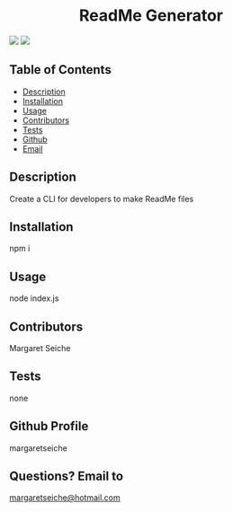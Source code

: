 
<!--THIS TEXT WILL NOT APPEAR IN BROWSER WHEN README IS DISPLAYED.  
This file was generated when the user answered questions in the CLI (Command Line Interface).-->
                                   
<h1 align="center">ReadMe Generator</h1>

<!-- PROJECT BADGES -->
![](https://img.shields.io/badge/Number%20of%20Contributors-1-blue)
![](https://img.shields.io/badge/License-MIT-red)

## Table of Contents
* [Description](#Description)
* [Installation](#Installation)
* [Usage](#Usage)
* [Contributors](#Contributors)
* [Tests](#Tests)
* [Github](#Github)
* [Email](#Email)

## Description
Create a CLI for developers to make ReadMe files

## Installation
npm i

## Usage
node index.js

## Contributors
Margaret Seiche

## Tests
none

## Github Profile
margaretseiche

## Questions? Email to     
margaretseiche@hotmail.com
            
